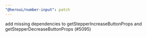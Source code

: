 ```yaml
---
"@heroui/number-input": patch
---
```


add missing dependencies to getStepperIncreaseButtonProps and getStepperDecreaseButtonProps (#5095)
